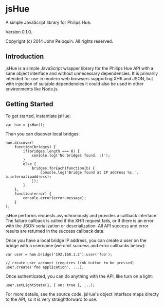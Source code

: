 # jsHue

A simple JavaScript library for Philips Hue.

Version 0.1.0.

Copyright (c) 2014 John Peloquin. All rights reserved.

## Introduction

jsHue is a simple JavaScript wrapper library for the Philips Hue API with a sane
object interface and without unnecessary dependencies. It is primarily intended
for use in modern web browsers supporting XHR and JSON, but with injection of
suitable dependencies it could also be used in other environments like Node.js.

## Getting Started

To get started, instantiate jsHue:

```
var hue = jsHue();
```

Then you can discover local bridges:

```
hue.discover(
    function(bridges) {
        if(bridges.length === 0) {
            console.log('No bridges found. :(');
        }
        else {
            bridges.forEach(function(b) {
                console.log('Bridge found at IP address %s.', b.internalipaddress);
            });
        }
    },
    function(error) {
        console.error(error.message);
    }
);
```

jsHue performs requests asynchronously and provides a callback interface. The
failure callback is called if the XHR request fails, or if there is an error with
the JSON serialization or deserialization. All API success and error results are
returned in the success callback data. 

Once you have a local bridge IP address, you can create a user on the bridge with
a username (we omit success and error callbacks below):

```
var user = hue.bridge('192.168.1.2').user('foo');

// create user account (requires link button to be pressed)
user.create('foo application', ...);
```

Once authenticated, you can do anything with the API, like turn on a light:

```
user.setLightState(1, { on: true }, ...);
```

For more details, see the source code. jsHue's object interface maps directy to
the API, so it is very straightforward to use.
